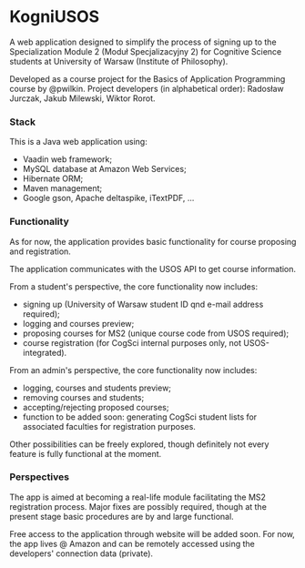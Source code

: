 KogniUSOS
==============

A web application designed to simplify the process of signing up to the Specialization Module 2 (Moduł Specjalizacyjny 2)
for Cognitive Science students at University of Warsaw (Institute of Philosophy).

Developed as a course project for the Basics of Application Programming course by @pwilkin.
Project developers (in alphabetical order): Radosław Jurczak, Jakub Milewski, Wiktor Rorot.

### Stack
This is a Java web application using:
 * Vaadin web framework;
 * MySQL database at Amazon Web Services;
 * Hibernate ORM;
 * Maven management;
 * Google gson, Apache deltaspike, iTextPDF, ...
 
 ### Functionality
 As for now, the application provides basic functionality for course proposing and registration.
 
 The application communicates with the USOS API to get course information.
 
 From a student's perspective, the core functionality now includes:
  * signing up (University of Warsaw student ID qnd e-mail address required);
  * logging and courses preview;
  * proposing courses for MS2 (unique course code from USOS required);
  * course registration (for CogSci internal purposes only, not USOS-integrated).
  
  From an admin's perspective, the core functionality now includes:
   * logging, courses and students preview;
   * removing courses and students;
   * accepting/rejecting proposed courses;
   * function to be added soon: generating CogSci student lists for associated faculties for registration purposes.
  
  Other possibilities can be freely explored, though definitely not every feature is fully functional at the moment.
  
 ### Perspectives
 The app is aimed at becoming a real-life module facilitating the MS2 registration process.
 Major fixes are possibly required, though at the present stage basic procedures are by and large functional.
 
 Free access to the application through website will be added soon.
 For now, the app lives @ Amazon and can be remotely accessed using the developers' connection data (private).
 
  
  

